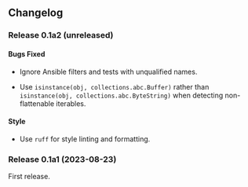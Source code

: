 ## Changelog

### Release 0.1a2 (unreleased)

#### Bugs Fixed

- Ignore Ansible filters and tests with unqualified names.

- Use `isinstance(obj, collections.abc.Buffer)` rather than
  `isinstance(obj, collections.abc.ByteString)` when detecting
  non-flattenable iterables.

#### Style

- Use `ruff` for style linting and formatting.

### Release 0.1a1 (2023-08-23)

First release.
